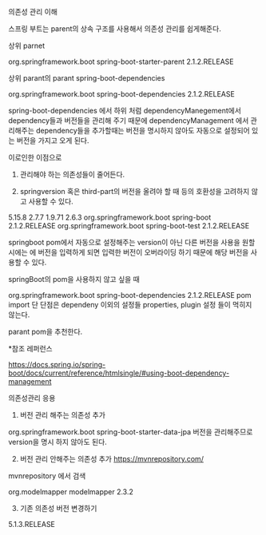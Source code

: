 의존성 관리 이해

스프링 부트는 parent의 상속 구조를 사용해서 의존성 관리를 쉽게해준다.

상위 parnet

<parent>
    <groupId>org.springframework.boot</groupId>
    <artifactId>spring-boot-starter-parent</artifactId>
    <version>2.1.2.RELEASE</version>
</parent>


상위 parant의 parant spring-boot-dependencies

<groupId>org.springframework.boot</groupId>
<artifactId>spring-boot-dependencies</artifactId>
<version>2.1.2.RELEASE</version>


spring-boot-dependencies 에서 하위 처럼 dependencyManegement에서 dependency들과 버전들을 관리해 주기 때문에 dependencyManagement 에서 관리해주는 dependency들을 추가할때는 버전을 명시하지 않아도 자동으로 설정되어 있는 버전을 가지고 오게 된다. 



 이로인한 이점으로

1. 관리해야 하는 의존성들이 줄어든다.

2. springversion 혹은 third-part의 버전을 올려야 할 때 등의 호환성을 고려하지 않고 사용할 수 있다. 



<properties>
    <activemq.version>5.15.8</activemq.version>
    <antlr2.version>2.7.7</antlr2.version>
    <appengine-sdk.version>1.9.71</appengine-sdk.version>
    <artemis.version>2.6.3</artemis.version>


<dependencyManagement>
    <dependencies>
        <dependency>
            <groupId>org.springframework.boot</groupId>
            <artifactId>spring-boot</artifactId>
            <version>2.1.2.RELEASE</version>
        </dependency>
        <dependency>
            <groupId>org.springframework.boot</groupId>
            <artifactId>spring-boot-test</artifactId>
            <version>2.1.2.RELEASE</version>
        </dependency>




springboot pom에서 자동으로 설정해주는 version이 아닌 다른 버전을 사용을 원할시에는 <version></version> 에 버전을 입력하게 되면 입력한 버전이 오버라이딩 하기 때문에 해당 버전을 사용할 수 있다.



springBoot의 pom을 사용하지 않고 싶을 때

<dependencyManagement>
		<dependencies>
		<dependency>
			<!-- Import dependency management from Spring Boot -->
			<groupId>org.springframework.boot</groupId>
			<artifactId>spring-boot-dependencies</artifactId>
			<version>2.1.2.RELEASE</version>
			<type>pom</type>
			<scope>import</scope>
		</dependency>
	</dependencies>
</dependencyManagement>
단 단점은 dependeny 이외의 설정들 properties, plugin 설정 들이 먹히지 않는다.

parant pom을 추천한다.

*참조 레퍼런스

https://docs.spring.io/spring-boot/docs/current/reference/htmlsingle/#using-boot-dependency-management


의존성관리 응용

1. 버전 관리 해주는 의존성 추가

<dependency>
    <groupId>org.springframework.boot</groupId>
    <artifactId>spring-boot-starter-data-jpa</artifactId>
</dependency>
버전을 관리해주므로 version을 명시 하지 않아도 된다.

2. 버전 관리 안해주는 의존성 추가 
https://mvnrepository.com/

mvnrepository 에서 검색

<!-- https://mvnrepository.com/artifact/org.modelmapper/modelmapper -->
<dependency>
    <groupId>org.modelmapper</groupId>
    <artifactId>modelmapper</artifactId>
    <version>2.3.2</version>
</dependency>

3. 기존 의존성 버전 변경하기

<properties>
    <spring.version>5.1.3.RELEASE</spring.version>
</properties>
